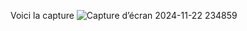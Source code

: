 Voici la capture
![Capture d’écran 2024-11-22 234859](https://github.com/user-attachments/assets/5af16835-e792-491b-a49e-12db3c1dbd3e)
